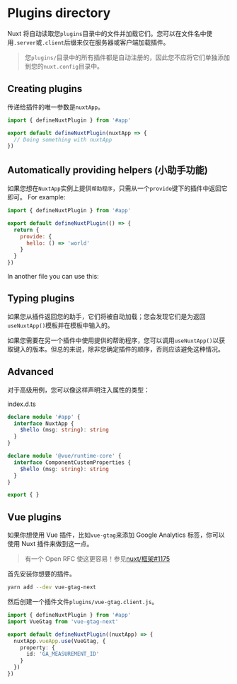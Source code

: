 # Plugins directory

Nuxt 将自动读取您`plugins`目录中的文件并加载它们。您可以在文件名中使用`.server`或`.client`后缀来仅在服务器或客户端加载插件。

> 您`plugins/`目录中的所有插件都是自动注册的，因此您不应将它们单独添加到您的`nuxt.config`目录中。

## Creating plugins

传递给插件的唯一参数是`nuxtApp`。

```js
import { defineNuxtPlugin } from '#app'

export default defineNuxtPlugin(nuxtApp => {
  // Doing something with nuxtApp
})
```

## Automatically providing helpers (小助手功能)

如果您想在`NuxtApp`实例上提供`帮助程序`，只需从一个`provide`键下的插件中返回它即可。 For example:

```js
import { defineNuxtPlugin } from '#app'

export default defineNuxtPlugin(() => {
  return {
    provide: {
      hello: () => 'world'
    }
  }
})
```
In another file you can use this:

<template>
  <div>
    {{ $hello() }}
  </div>
</template>

<script setup lang="ts">
// alternatively, you can also use it here
const { $hello } = useNuxtApp()
</script>

## Typing plugins

如果您从插件返回您的助手，它们将被自动加载；您会发现它们是为返回`useNuxtApp()`模板并在模板中输入的。

如果您需要在另一个插件中使用提供的帮助程序，您可以调用`useNuxtApp()`以获取键入的版本。但总的来说，除非您确定插件的顺序，否则应该避免这种情况。

## Advanced

对于高级用例，您可以像这样声明注入属性的类型：

index.d.ts
```ts
declare module '#app' {
  interface NuxtApp {
    $hello (msg: string): string
  }
}

declare module '@vue/runtime-core' {
  interface ComponentCustomProperties {
    $hello (msg: string): string
  }
}

export { }
```

## Vue plugins

如果你想使用 Vue 插件，比如`vue-gtag`来添加 Google Analytics 标签，你可以使用 Nuxt 插件来做到这一点。

> 有一个 Open RFC 使这更容易！参见[nuxt/框架#1175](https://github.com/nuxt/framework/discussions/1175)

首先安装你想要的插件。

```bash
yarn add --dev vue-gtag-next
```

然后创建一个插件文件`plugins/vue-gtag.client.js`。

```ts
import { defineNuxtPlugin } from '#app'
import VueGtag from 'vue-gtag-next'

export default defineNuxtPlugin((nuxtApp) => {
  nuxtApp.vueApp.use(VueGtag, {
    property: {
      id: 'GA_MEASUREMENT_ID'
    }
  })
})
```